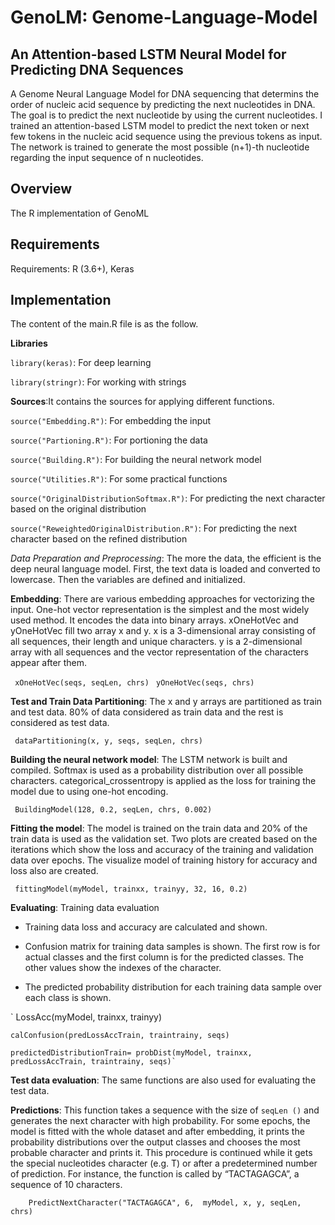 # GenoLM: Genome-Language-Model 
## An Attention-based LSTM Neural Model for Predicting DNA Sequences

A Genome Neural Language Model for DNA sequencing that determins the order of nucleic acid sequence by predicting the next nucleotides in DNA.
The goal is to predict the next nucleotide by using the current nucleotides. I trained an attention-based LSTM model to predict the next token or next few tokens in the nucleic acid sequence using the previous tokens as input. The network is trained to generate the most possible (n+1)-th nucleotide regarding the input sequence of n nucleotides. 

## Overview
The R implementation of GenoML 


## Requirements
Requirements: R (3.6+), Keras


## Implementation
The content of the main.R file is as the follow.


**Libraries**

`library(keras)`: For deep learning

`library(stringr)`: For working with strings


**Sources**:It contains the sources for applying different functions.

`source("Embedding.R")`: For embedding the input

`source("Partioning.R")`: For portioning the data

`source("Building.R")`: For building the neural network model

`source("Utilities.R")`: For some practical functions

`source("OriginalDistributionSoftmax.R")`: For predicting the next character based on the original distribution

`source("ReweightedOriginalDistribution.R")`: For predicting the next character based on the refined distribution

*Data Preparation and Preprocessing*: The more the data, the efficient is the deep neural language model. First, the text data is loaded and converted to lowercase. Then the variables are defined and initialized.


**Embedding**: There are various embedding approaches for vectorizing the input. One-hot vector representation is the simplest and the most widely used method. It encodes the data into binary arrays. xOneHotVec and yOneHotVec fill two array x and y. x is a 3-dimensional array consisting of all sequences, their length and unique characters. y is a 2-dimensional array with all sequences and the vector representation of the characters appear after them.

` xOneHotVec(seqs, seqLen, chrs)`
` yOneHotVec(seqs, chrs)`


**Test and Train Data Partitioning**: The x and y arrays are partitioned as train and test data. 80% of data considered as train data and the rest is considered as test data.

` dataPartitioning(x, y, seqs, seqLen, chrs)`


**Building the neural network model**: The LSTM network is built and compiled. Softmax is used as a probability distribution over all possible characters. categorical_crossentropy is applied as the loss for training the model due to using one-hot encoding.

` BuildingModel(128, 0.2, seqLen, chrs, 0.002)`


**Fitting the model**: The model is trained on the train data and 20% of the train data is used as the validation set. Two plots are created based on the iterations which show the loss and accuracy of the training and validation data over epochs. The visualize model of training history for accuracy and loss also are created.

 ` fittingModel(myModel, trainxx, trainyy, 32, 16, 0.2)`
 
 
**Evaluating**: Training data evaluation

- Training data loss and accuracy are calculated and shown.

- Confusion matrix for training data samples is shown. The first row is for actual classes and the first column is for the predicted classes. The other values show the indexes of the character.

- The predicted probability distribution for each training data sample over each class is shown.

`    LossAcc(myModel, trainxx, trainyy)

    calConfusion(predLossAccTrain, traintrainy, seqs)
    
    predictedDistributionTrain= probDist(myModel, trainxx, predLossAccTrain, traintrainy, seqs)`

**Test data evaluation**: The same functions are also used for evaluating the test data. 

**Predictions**: This function takes a sequence with the size of `seqLen ()` and generates the next character with high probability. For some epochs, the model is fitted with the whole dataset and after embedding, it prints the probability distributions over the output classes and chooses the most probable character and prints it. This procedure is continued while it gets the special nucleotides character (e.g. T) or after a predetermined number of prediction. 
For instance, the function is called by “TACTAGAGCA”, a sequence of 10 characters.

`    PredictNextCharacter("TACTAGAGCA", 6,  myModel, x, y, seqLen, chrs)`

